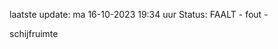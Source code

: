 laatste update: 
ma 16-10-2023 19:34   uur 
Status: FAALT - fout - 
<div class="service R">schijfruimte</div>